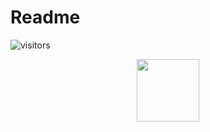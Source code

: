 # Readme
![visitors](https://visitor-badge.glitch.me/badge?page_id=Gemiinixd)











<div id="header" align="center">
  <img src="https://wifflegif.com/gifs/721331-anime-aesthetic-animation-gif" width="100"/>
</div>
